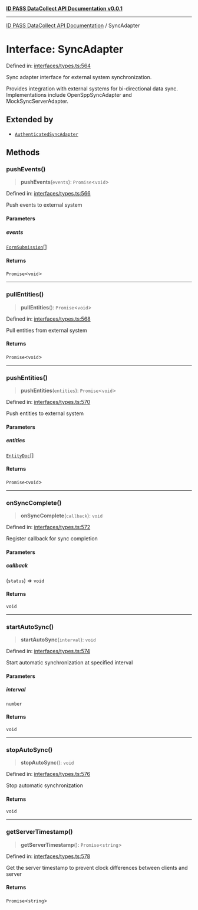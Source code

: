 [**ID PASS DataCollect API Documentation v0.0.1**](../README.md)

***

[ID PASS DataCollect API Documentation](../globals.md) / SyncAdapter

# Interface: SyncAdapter

Defined in: [interfaces/types.ts:564](https://github.com/idpass/idpass-data-collect/blob/main/packages/datacollect/src/interfaces/types.ts#L564)

Sync adapter interface for external system synchronization.

Provides integration with external systems for bi-directional data sync.
Implementations include OpenSppSyncAdapter and MockSyncServerAdapter.

## Extended by

- [`AuthenticatedSyncAdapter`](AuthenticatedSyncAdapter.md)

## Methods

### pushEvents()

> **pushEvents**(`events`): `Promise`\<`void`\>

Defined in: [interfaces/types.ts:566](https://github.com/idpass/idpass-data-collect/blob/main/packages/datacollect/src/interfaces/types.ts#L566)

Push events to external system

#### Parameters

##### events

[`FormSubmission`](FormSubmission.md)[]

#### Returns

`Promise`\<`void`\>

***

### pullEntities()

> **pullEntities**(): `Promise`\<`void`\>

Defined in: [interfaces/types.ts:568](https://github.com/idpass/idpass-data-collect/blob/main/packages/datacollect/src/interfaces/types.ts#L568)

Pull entities from external system

#### Returns

`Promise`\<`void`\>

***

### pushEntities()

> **pushEntities**(`entities`): `Promise`\<`void`\>

Defined in: [interfaces/types.ts:570](https://github.com/idpass/idpass-data-collect/blob/main/packages/datacollect/src/interfaces/types.ts#L570)

Push entities to external system

#### Parameters

##### entities

[`EntityDoc`](EntityDoc.md)[]

#### Returns

`Promise`\<`void`\>

***

### onSyncComplete()

> **onSyncComplete**(`callback`): `void`

Defined in: [interfaces/types.ts:572](https://github.com/idpass/idpass-data-collect/blob/main/packages/datacollect/src/interfaces/types.ts#L572)

Register callback for sync completion

#### Parameters

##### callback

(`status`) => `void`

#### Returns

`void`

***

### startAutoSync()

> **startAutoSync**(`interval`): `void`

Defined in: [interfaces/types.ts:574](https://github.com/idpass/idpass-data-collect/blob/main/packages/datacollect/src/interfaces/types.ts#L574)

Start automatic synchronization at specified interval

#### Parameters

##### interval

`number`

#### Returns

`void`

***

### stopAutoSync()

> **stopAutoSync**(): `void`

Defined in: [interfaces/types.ts:576](https://github.com/idpass/idpass-data-collect/blob/main/packages/datacollect/src/interfaces/types.ts#L576)

Stop automatic synchronization

#### Returns

`void`

***

### getServerTimestamp()

> **getServerTimestamp**(): `Promise`\<`string`\>

Defined in: [interfaces/types.ts:578](https://github.com/idpass/idpass-data-collect/blob/main/packages/datacollect/src/interfaces/types.ts#L578)

Get the server timestamp to prevent clock differences between clients and server

#### Returns

`Promise`\<`string`\>
